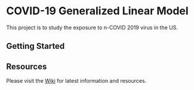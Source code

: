 # COVID-19 Generalized Linear Model

This project is to study the exposure to n-COVID 2019 virus in the US.

## Getting Started

## Resources

Please visit the [Wiki](https://github.com/Monica0905/COVID2019-GLM-Model/wiki) for latest information and resources.
